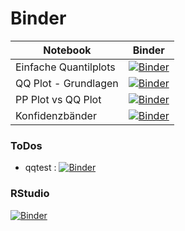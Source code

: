 # Binder
|  Notebook  | Binder |
| ------------- | ------------- |
| Einfache Quantilplots | [![Binder](https://mybinder.org/badge_logo.svg)](https://mybinder.org/v2/gh/ml4economics/datavis/HEAD?labpath=jupyter%2F1_einfache_quantilplots.ipynb) |
| QQ Plot - Grundlagen  | [![Binder](https://mybinder.org/badge_logo.svg)](https://mybinder.org/v2/gh/ml4economics/datavis/HEAD?labpath=jupyter%2F2_qqplot_illustrate.ipynb) |
| PP Plot vs QQ Plot    | [![Binder](https://mybinder.org/badge_logo.svg)](https://mybinder.org/v2/gh/ml4economics/datavis/HEAD?labpath=jupyter%2F3_pp_plot_vs_qq_plot.ipynb) |
| Konfidenzbänder       | [![Binder](https://mybinder.org/badge_logo.svg)](https://mybinder.org/v2/gh/ml4economics/datavis/HEAD?labpath=jupyter%2F4_confidence_bands.ipynb) |

### ToDos
- qqtest : [![Binder](https://mybinder.org/badge_logo.svg)](https://mybinder.org/v2/gh/ml4economics/datavis/HEAD?labpath=jupyter%2Fqqtest.ipynb)

### RStudio
[![Binder](http://mybinder.org/badge_logo.svg)](https://mybinder.org/v2/gh/ml4economics/datavis/HEAD?urlpath=rstudio)
